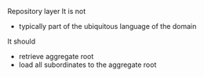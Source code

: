 Repository layer
It is not 
- typically part of the ubiquitous language of the domain

It should
- retrieve aggregate root 
- load all subordinates to the aggregate root